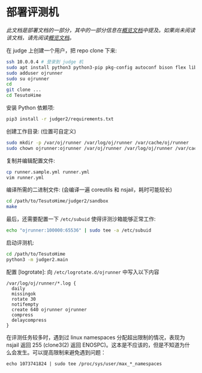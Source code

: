 # 部署评测机

*此文档是部署文档的一部分，其中的一部分信息在[概览文档](overview.md)中提及。如果尚未阅读该文档，请先阅读[概览文档](overview.md)。*

在 judge 上创建一个用户，把 repo clone 下来:

```sh
ssh 10.0.0.4 # 登录到 judge 机
sudo apt install python3 python3-pip pkg-config autoconf bison flex libprotobuf-dev libnl-route-3-dev libtool protobuf-compiler uidmap build-essential cmake valgrind iverilog
sudo adduser ojrunner
sudo su ojrunner
cd
git clone ...
cd TesutoHime
```

安装 Python 依赖项:

```sh
pip3 install -r judger2/requirements.txt
```

创建工作目录: (位置可自定义)

```sh
sudo mkdir -p /var/oj/runner /var/log/oj/runner /var/cache/oj/runner
sudo chown ojrunner:ojrunner /var/oj/runner /var/log/oj/runner /var/cache/oj/runner
```

复制并编辑配置文件:

```sh
cp runner.sample.yml runner.yml
vim runner.yml
```

编译所需的二进制文件: (会编译一遍 coreutils 和 nsjail，耗时可能较长)

```sh
cd /path/to/TesutoHime/judger2/sandbox
make
```

最后，还需要配置一下 `/etc/subuid` 使得评测沙箱能够正常工作:

```sh
echo "ojrunner:100000:65536" | sudo tee -a /etc/subuid
```

启动评测机:

```sh
cd /path/to/TesutoHime
python3 -m judger2.main
```

配置 [logrotate]: 向 `/etc/logrotate.d/ojrunner` 中写入以下内容

```
/var/log/oj/runner/*.log {
  daily
  missingok
  rotate 30
  notifempty
  create 640 ojrunner ojrunner
  compress
  delaycompress
}
```

在评测任务较多时，遇到过 linux namespaces 分配超出限制的情况，表现为 nsjail 返回 255 (clone3(2) 返回 ENOSPC)。这本是不应该的，但是不知道为什么会发生。可以提高限制来避免遇到问题：

```
echo 1073741824 | sudo tee /proc/sys/user/max_*_namespaces
```

